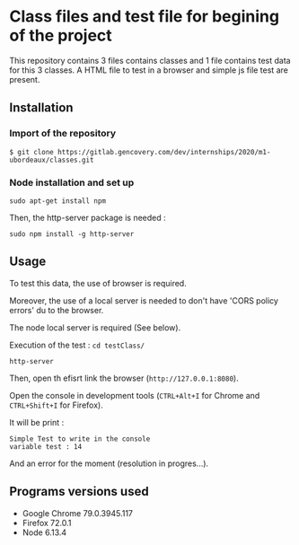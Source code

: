 # Class files and test file for begining of the project
This repository contains 3 files contains classes and 1 file contains test data for this 3 classes.
A HTML file to test in a browser and simple js file test are present.

## Installation

### Import of the repository
`$ git clone https://gitlab.gencovery.com/dev/internships/2020/m1-ubordeaux/classes.git`

### Node installation and set up
`sudo apt-get install npm`

Then, the http-server package is needed : 

`sudo npm install -g http-server`

## Usage
To test this data, the use of browser is required.

Moreover, the use of a local server is needed to don't have 'CORS policy errors' du to the browser.

The node local server is required (See below). 

Execution of the test :
`cd testClass/`

`http-server`

Then, open th efisrt link the browser (`http://127.0.0.1:8080`).

Open the console in development tools (`CTRL+Alt+I` for Chrome and `CTRL+Shift+I` for Firefox).

It will be print :
```
Simple Test to write in the console 
variable test : 14
```

And an error for the moment (resolution in progres...).


## Programs versions used
* Google Chrome 79.0.3945.117
* Firefox 72.0.1
* Node 6.13.4